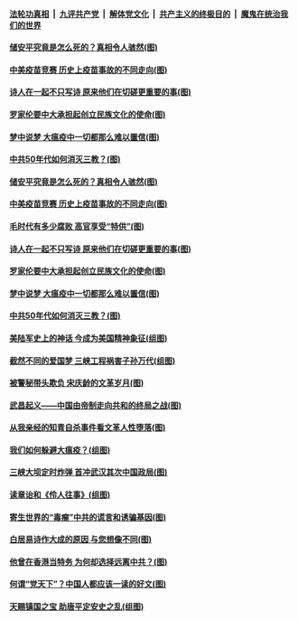 

####  [法轮功真相](../../../../basic/blob/master/README.md?t=04020430) &nbsp;|&nbsp; [九评共产党](../../../../9ping.md/blob/master/README.md?t=04020430) &nbsp;|&nbsp; [解体党文化](../../../../jtdwh.md/blob/master/README.md?t=04020430)  &nbsp;|&nbsp; [共产主义的终极目的](../../../../gczydzjmd.md/blob/master/README.md?t=04020430) &nbsp;|&nbsp; [魔鬼在统治我们的世界](../../../../mgztzwmdsj.md/blob/master/README.md?t=04020430) 

#### [储安平究竟是怎么死的？真相令人骇然(图)](../pages/p6/927013.md?t=04020430) 

#### [中美疫苗竞赛 历史上疫苗事故的不同走向(图)](../pages/p6/928120.md?t=04020430) 

#### [诗人在一起不只写诗 原来他们在切磋更重要的事(图)](../pages/p6/927316.md?t=04020430) 

#### [罗家伦要中大承担起创立民族文化的使命(图)](../pages/p6/927266.md?t=04020430) 

#### [梦中说梦 大瘟疫中一切都那么难以置信(图)](../pages/p6/928079.md?t=04020430) 

#### [中共50年代如何消灭三教？(图)](../pages/p6/927595.md?t=04020430) 

#### [储安平究竟是怎么死的？真相令人骇然(图)](../pages/p6/927013.md?t=04020430) 

#### [中美疫苗竞赛 历史上疫苗事故的不同走向(图)](../pages/p6/928120.md?t=04020430) 

#### [毛时代有多少腐败 高官享受“特供”(图)](../pages/p6/927846.md?t=04020430) 

#### [诗人在一起不只写诗 原来他们在切磋更重要的事(图)](../pages/p6/927316.md?t=04020430) 

#### [罗家伦要中大承担起创立民族文化的使命(图)](../pages/p6/927266.md?t=04020430) 

#### [梦中说梦 大瘟疫中一切都那么难以置信(图)](../pages/p6/928079.md?t=04020430) 

#### [中共50年代如何消灭三教？(图)](../pages/p6/927595.md?t=04020430) 

#### [美陆军史上的神话 今成为美国精神象征(组图)](../pages/p6/919613.md?t=04020430) 

#### [截然不同的爱国梦 三峡工程祸害子孙万代(组图)](../pages/p6/927244.md?t=04020430) 

#### [被警秘带头欺负 宋庆龄的文革岁月(图)](../pages/p6/927325.md?t=04020430) 

#### [武昌起义——中国由帝制走向共和的终局之战(图)](../pages/p6/927406.md?t=04020430) 

#### [从我亲经的知青自杀事件看文革人性堕落(图)](../pages/p6/927505.md?t=04020430) 

#### [我们如何躲避大瘟疫？(组图)](../pages/p6/927748.md?t=04020430) 

#### [三峡大坝定时炸弹 首冲武汉其次中国政局(图)](../pages/p6/927243.md?t=04020430) 

#### [读章诒和《伶人往事》(组图)](../pages/p6/927074.md?t=04020430) 

#### [寄生世界的“毒瘤”中共的谎言和诱骗基因(图)](../pages/p6/927034.md?t=04020430) 

#### [白居易诗作大成的原因 与您想像不同(图)](../pages/p6/927315.md?t=04020430) 

#### [他曾在香港当特务 为何却选择远离中共？(图)](../pages/p6/927267.md?t=04020430) 

#### [何谓“党天下”？中国人都应该一读的好文(图)](../pages/p6/927041.md?t=04020430) 

#### [天赐镇国之宝 助唐平定安史之乱(组图)](../pages/p6/927076.md?t=04020430) 

